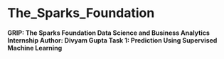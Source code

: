 # The_Sparks_Foundation
**GRIP: The Sparks Foundation
Data Science and Business Analytics Internship
Author: Divyam Gupta
Task 1: Prediction Using Supervised Machine Learning**
